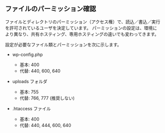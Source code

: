 ## ファイルのパーミッション確認

ファイルとディレクトリのパーミッション（アクセス権）で、読込／書込／実行を許可されているユーザを決定しています。
パーミッションの設定は、環境により異なり、共有ホスティング、専用ホスティングの違いでも変わってきます。

設定が必要なファイル類とパーミッションを次に示します。

+ wp-config.php
  + 基本: 400
  + 代替: 440, 600, 640
  
+ uploads フォルダ
  + 基本: 755
  + 代替: 766, 777 (推奨しない)
 
+ .htaccess ファイル
  + 基本: 400
  + 代替: 440, 444, 600, 640
  
